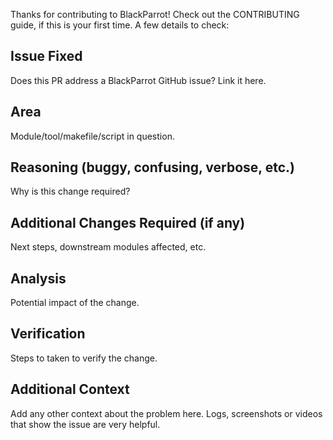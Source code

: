 Thanks for contributing to BlackParrot! Check out the CONTRIBUTING guide, if this is your first
time. A few details to check:

## Issue Fixed
Does this PR address a BlackParrot GitHub issue? Link it here.

## Area
Module/tool/makefile/script in question.

## Reasoning (buggy, confusing, verbose, etc.)
Why is this change required?

## Additional Changes Required (if any)
Next steps, downstream modules affected, etc.

## Analysis
Potential impact of the change.

## Verification
Steps to taken to verify the change.

## Additional Context
Add any other context about the problem here.
Logs, screenshots or videos that show the issue are very helpful.

